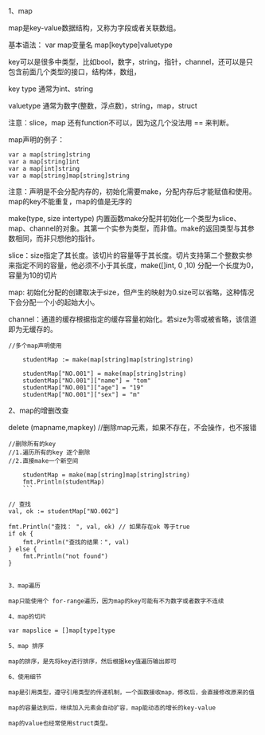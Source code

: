 1、map

map是key-value数据结构，又称为字段或者关联数组。 

基本语法：
var map变量名 map[keytype]valuetype

key可以是很多中类型，比如bool，数字，string，指针，channel，还可以是只包含前面几个类型的接口，结构体，数组，

key type 通常为int、string

valuetype 通常为数字(整数，浮点数)，string，map，struct

注意：slice，map 还有function不可以，因为这几个没法用 == 来判断。


map声明的例子：
    
    var a map[string]string
    var a map[string]int
    var a map[int]string
    var a map[string]map[string]string

注意：声明是不会分配内存的，初始化需要make，分配内存后才能赋值和使用。map的key不能重复，map的值是无序的

make(type, size intertype) 
内置函数make分配并初始化一个类型为slice、map、channel的对象。其第一个实参为类型，而非值。make的返回类型与其参数相同，而非只想他的指针。

slice：size指定了其长度。该切片的容量等于其长度。切片支持第二个整数实参来指定不同的容量，他必须不小于其长度，make([]int, 0 ,10) 分配一个长度为0，容量为10的切片

map: 初始化分配的创建取决于size，但产生的映射为0.size可以省略，这种情况下会分配一个小的起始大小。

channel：通道的缓存根据指定的缓存容量初始化。若size为零或被省略，该信道即为无缓存的。



	//多个map声明使用
```
	studentMap := make(map[string]map[string]string)

	studentMap["NO.001"] = make(map[string]string)
	studentMap["NO.001"]["name"] = "tom"
	studentMap["NO.001"]["age"] = "19"
	studentMap["NO.001"]["sex"] = "m"
```


2、map的增删改查

delete (mapname,mapkey) //删除map元素，如果不存在，不会操作，也不报错

```
//删除所有的key
//1.遍历所有的key 逐个删除
//2.直接make一个新空间

	studentMap = make(map[string]map[string]string)
	fmt.Println(studentMap)
    ```

```
	// 查找
	val, ok := studentMap["NO.002"]

	fmt.Println("查找： ", val, ok) // 如果存在ok 等于true
	if ok {
		fmt.Println("查找的结果：", val)
	} else {
		fmt.Println("not found")
	}

```

3、map遍历

map只能使用个 for-range遍历，因为map的key可能有不为数字或者数字不连续

4、map的切片

var mapslice = []map[type]type  

5、map 排序

map的排序，是先将key进行排序，然后根据key值遍历输出即可

6、使用细节

map是引用类型，遵守引用类型的传递机制，一个函数接收map，修改后，会直接修改原来的值

map的容量达到后，继续加入元素会自动扩容，map能动态的增长的key-value

map的value也经常使用struct类型。